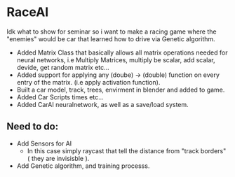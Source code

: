 # RaceAI

Idk what to show for seminar so i want to make a racing game where the "enemies" would be car that learned how to drive via Genetic algorithm.

- Added Matrix Class that basically allows all matrix operations needed for neural networks, i.e Multiply Matrices, multiply be scalar, add scalar, devide,
  get random matrix etc...
- Added support for applying any (doube) -> (double) function on every entry of the matrix. (i.e apply activation function).
- Built a car model, track, trees, envirment in blender and added to game.
- Added Car Scripts times etc...
- Added CarAI neuralnetwork, as well as a save/load system.


## Need to do:
- Add Sensors for AI
  - In this case simply raycast that tell the distance from "track borders" ( they are invisisble ).
- Add Genetic algorithm, and training processs.
